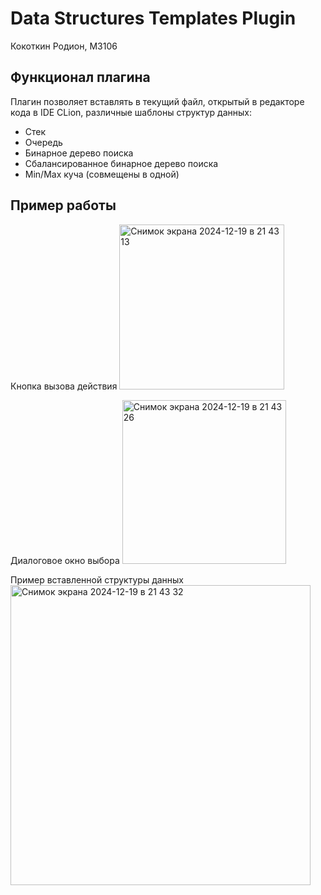 # Data Structures Templates Plugin
Кокоткин Родион, М3106

## Функционал плагина
Плагин позволяет вставлять в текущий файл, открытый в редакторе кода в IDE CLion, различные шаблоны структур данных:
- Стек
- Очередь
- Бинарное дерево поиска
- Сбалансированное бинарное дерево поиска
- Min/Max куча (совмещены в одной)

## Пример работы

Кнопка вызова действия
<img width="264" alt="Снимок экрана 2024-12-19 в 21 43 13" src="https://github.com/user-attachments/assets/c123f2a5-2356-4df5-8d38-9986a9a4dece" />

Диалоговое окно выбора
<img width="262" alt="Снимок экрана 2024-12-19 в 21 43 26" src="https://github.com/user-attachments/assets/0d8937c8-bea7-4030-96ac-0060dd162b49" />

Пример вставленной структуры данных
<img width="480" alt="Снимок экрана 2024-12-19 в 21 43 32" src="https://github.com/user-attachments/assets/73a5d5cc-7495-41f4-83e3-3c615ef250fb" />
